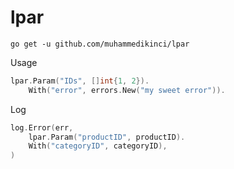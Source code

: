 # lpar

```
go get -u github.com/muhammedikinci/lpar
```

Usage
```go
lpar.Param("IDs", []int{1, 2}).
    With("error", errors.New("my sweet error")).
```

Log
```go
log.Error(err, 
    lpar.Param("productID", productID).
    With("categoryID", categoryID),
)
```